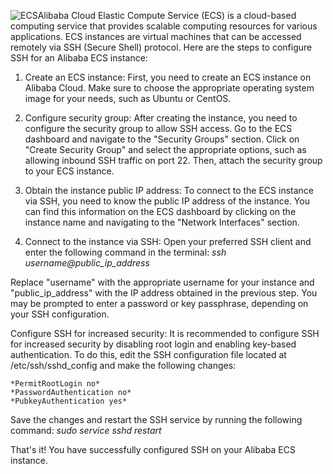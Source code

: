 ![ECS](https://img.alicdn.com/tfs/TB1ipoGzUT1gK0jSZFrXXcNCXXa-200-200.png_.webp)Alibaba Cloud Elastic Compute Service (ECS) is a cloud-based computing service that provides scalable computing resources for various applications. ECS instances are virtual machines that can be accessed remotely via SSH (Secure Shell) protocol. Here are the steps to configure SSH for an Alibaba ECS instance:

1. Create an ECS instance: First, you need to create an ECS instance on Alibaba Cloud. Make sure to choose the appropriate operating system image for your needs, such as Ubuntu or CentOS.

2. Configure security group: After creating the instance, you need to configure the security group to allow SSH access. Go to the ECS dashboard and navigate to the "Security Groups" section. Click on "Create Security Group" and select the appropriate options, such as allowing inbound SSH traffic on port 22. Then, attach the security group to your ECS instance.

3. Obtain the instance public IP address: To connect to the ECS instance via SSH, you need to know the public IP address of the instance. You can find this information on the ECS dashboard by clicking on the instance name and navigating to the "Network Interfaces" section.

4. Connect to the instance via SSH: Open your preferred SSH client and enter the following command in the terminal:
    *ssh username@public_ip_address*

Replace "username" with the appropriate username for your instance and "public_ip_address" with the IP address obtained in the previous step. You may be prompted to enter a password or key passphrase, depending on your SSH configuration.

Configure SSH for increased security: It is recommended to configure SSH for increased security by disabling root login and enabling key-based authentication. To do this, edit the SSH configuration file located at /etc/ssh/sshd_config and make the following changes:

    *PermitRootLogin no*
    *PasswordAuthentication no*
    *PubkeyAuthentication yes*

Save the changes and restart the SSH service by running the following command:
    *sudo service sshd restart*

That's it! You have successfully configured SSH on your Alibaba ECS instance.
